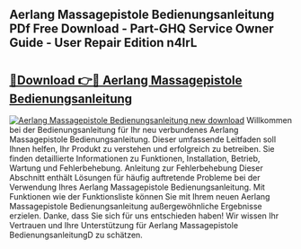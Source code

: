 ## Aerlang Massagepistole Bedienungsanleitung PDf Free Download - Part-GHQ Service Owner Guide - User Repair Edition n4IrL

# <h2><a href="http://df3ttho.blite.top/?on=Aerlang+Massagepistole+Bedienungsanleitung">🔗Download 👉🔴 Aerlang Massagepistole Bedienungsanleitung</a></h2>

[![Aerlang Massagepistole Bedienungsanleitung new download](https://i.imgur.com/lujVjoI.png)](http://df3ttho.blite.top/?on=Aerlang+Massagepistole+Bedienungsanleitung)
Willkommen bei der Bedienungsanleitung für Ihr neu verbundenes Aerlang Massagepistole Bedienungsanleitung. Dieser umfassende Leitfaden soll Ihnen helfen, Ihr Produkt zu verstehen und erfolgreich zu betreiben. Sie finden detaillierte Informationen zu Funktionen, Installation, Betrieb, Wartung und Fehlerbehebung. Anleitung zur Fehlerbehebung Dieser Abschnitt enthält Lösungen für häufig auftretende Probleme bei der Verwendung Ihres Aerlang Massagepistole Bedienungsanleitung. Mit Funktionen wie der Funktionsliste können Sie mit Ihrem neuen Aerlang Massagepistole Bedienungsanleitung außergewöhnliche Ergebnisse erzielen. Danke, dass Sie sich für uns entschieden haben! Wir wissen Ihr Vertrauen und Ihre Unterstützung für Aerlang Massagepistole BedienungsanleitungD zu schätzen.
